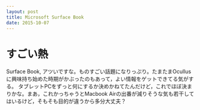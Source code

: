 ```yaml
---
layout: post
title: Microsoft Surface Book
date: 2015-10-07
---
```

# すごい熱

Surface Book, アツいですな。ものすごい話題になりっぷり。たまたまOcullusに興味持ち始めた時期がかぶったのもあって，よい情報をゲットできてる気がする。
タブレットPCをずっと何にするか決めかねてたんだけど，これでほぼ決まりかな。まあ，これかっちゃうとMacbook Airの出番が減りそうな気も若干してはいるけど，そもそも目的が違うから多分大丈夫？
